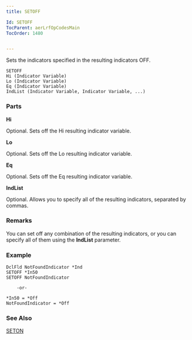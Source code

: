 ```yaml
---
title: SETOFF

Id: SETOFF
TocParent: aerLrfOpCodesMain
TocOrder: 1480


---
```


Sets the indicators specified in the resulting indicators OFF.

```
SETOFF 
Hi (Indicator Variable)
Lo (Indicator Variable)
Eq (Indicator Variable)
IndList (Indicator Variable, Indicator Variable, ...)
```

### Parts

**Hi** 

Optional. Sets off the Hi resulting indicator variable.


**Lo** 

Optional. Sets off the Lo resulting indicator variable.


**Eq** 

Optional. Sets off the Eq resulting indicator variable.


**IndList** 

Optional. Allows you to specify all of the resulting indicators, separated by commas.


### Remarks
You can set off any combination of the resulting indicators, or you can specify all of them using the **IndList** parameter. 

### Example

```
DclFld NotFoundIndicator *Ind
SETOFF *In50        
SETOFF NotFoundIndicator

    -or-

*In50 = *Off
NotFoundIndicator = *Off
```

### See Also
[SETON](SETON.html) 
